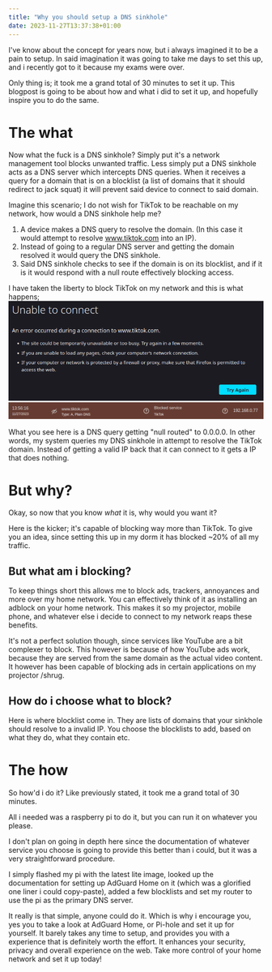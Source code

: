```yaml
---
title: "Why you should setup a DNS sinkhole"
date: 2023-11-27T13:37:38+01:00
---
```


I've know about the concept for years now, but i always imagined it to be a pain to setup. In said imagination it was going to take me days to set this up, and i recently got to it because my exams were over.

Only thing is; it took me a grand total of 30 minutes to set it up. This blogpost is going to be about how and what i did to set it up, and hopefully inspire you to do the same.

# The what
Now what the fuck is a DNS sinkhole? Simply put it's a network management tool blocks unwanted traffic. Less simply put a DNS sinkhole acts as a DNS server which intercepts DNS queries. When it receives a query for a domain that is on a blocklist (a list of domains that it should redirect to jack squat) it will prevent said device to connect to said domain. 

Imagine this scenario; I do not wish for TikTok to be reachable on my network, how would a DNS sinkhole help me?

1) A device makes a DNS query to resolve the domain. (In this case it would attempt to resolve www.tiktok.com into an IP).
2) Instead of going to a regular DNS server and getting the domain resolved it would query the DNS sinkhole.
3) Said DNS sinkhole checks to see if the domain is on its blocklist, and if it is it would respond with a null route effectively blocking access.

I have taken the liberty to block TikTok on my network and this is what happens;
![TikTok Blocked](/img/2023-11-27_sinkhole/tiktok1.webp)
![TikTok Blocked](/img/2023-11-27_sinkhole/tiktok2.webp)

What you see here is a DNS query getting "null routed" to 0.0.0.0. In other words, my system queries my DNS sinkhole in attempt to resolve the TikTok domain. Instead of getting a valid IP back that it can connect to it gets a IP that does nothing.

# But why?
Okay, so now that you know *what* it is, why would you want it?

Here is the kicker; it's capable of blocking way more than TikTok. To give you an idea, since setting this up in my dorm it has blocked ~20% of all my traffic.

## But what am i blocking?
To keep things short this allows me to block ads, trackers, annoyances and more over my home network. You can effectively think of it as installing an adblock on your home network. This makes it so my projector, mobile phone, and whatever else i decide to connect to my network reaps these benefits.

It's not a perfect solution though, since services like YouTube are a bit complexer to block. This however is because of how YouTube ads work, because they are served from the same domain as the actual video content. It however has been capable of blocking ads in certain applications on my projector /shrug.

## How do i choose what to block?
Here is where blocklist come in. They are lists of domains that your sinkhole should resolve to a invalid IP. You choose the blocklists to add, based on what they do, what they contain etc.

# The how
So how'd i do it? Like previously stated, it took me a grand total of 30 minutes.

All i needed was a raspberry pi to do it, but you can run it on whatever you please.

I don't plan on going in depth here since the documentation of whatever service you choose is going to provide this better than i could, but it was a very straightforward procedure.

I simply flashed my pi with the latest lite image, looked up the documentation for setting up AdGuard Home on it (which was a glorified one liner i could copy-paste), added a few blocklists and set my router to use the pi as the primary DNS server.

It really is that simple, anyone could do it. Which is why i encourage you, yes you to take a look at AdGuard Home, or Pi-hole and set it up for yourself. It barely takes any time to setup, and provides you with a experience that is definitely worth the effort. It enhances your security, privacy and overall experience on the web. Take more control of your home network and set it up today!
